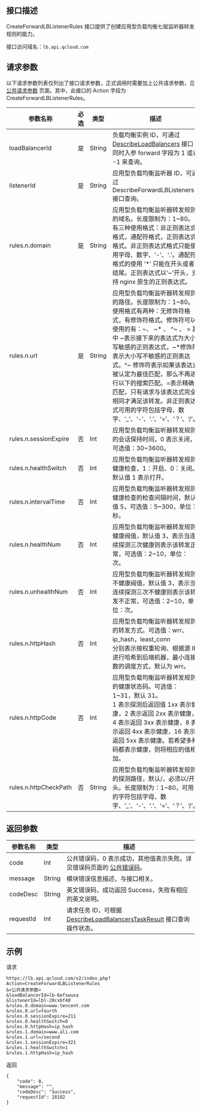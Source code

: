 ## 接口描述
CreateForwardLBListenerRules 接口提供了创建应用型负载均衡七层监听器转发规则的能力。
 
接口访问域名：`lb.api.qcloud.com`
 
## 请求参数
以下请求参数列表仅列出了接口请求参数，正式调用时需要加上公共请求参数，见 [公共请求参数](https://cloud.tencent.com/document/api/214/4183) 页面。其中，此接口的 Action 字段为 CreateForwardLBListenerRules。


|参数名称|必选|类型|描述|
|-----------|--------|----------|----------|
|loadBalancerId|是|String|负载均衡实例 ID，可通过 <a href="https://cloud.tencent.com/document/api/214/1261" title="DescribeLoadBalancers">DescribeLoadBalancers</a> 接口同时入参 forward 字段为 1 或者 -1 来查询。|
|listenerId|是|String|应用型负载均衡监听器 ID，可通过 DescribeForwardLBListeners 接口查询。|
|rules.n.domain|是|String|应用型负载均衡监听器转发规则的域名。长度限制为：1~80。有三种使用格式：非正则表达式格式，通配符格式，正则表达式格式。非正则表达式格式只能使用字母、数字、‘-’、‘.’。通配符格式的使用 ‘*’ 只能在开头或者结尾。正则表达式以'~'开头，支持 nginx 原生的正则表达式。|
|rules.n.url|是|String|应用型负载均衡监听器转发规则的路径。长度限制为：1~80。使用格式有两种：无修饰符格式，有修饰符格式。修饰符可以使用的有：~、 ~\* 、 ^~ 、 = 其中 ~表示接下来的表达式为大小写敏感的正则表达式，~*修饰符表示大小写不敏感的正则表达式。^~ 修饰符表示如果该表达式被认定为最佳匹配，那么不再进行以下的搜索匹配。=表示精确匹配，只有请求与该表达式完全相同才满足该转发。非正则表达式可用的字符包括字母、数字、‘_’、‘-’、‘.’、‘=’、‘？’、‘/’。|
|rules.n.sessionExpire|否|Int|应用型负载均衡监听器转发规则的会话保持时间，0 表示关闭，可选值：30~3600。|
|rules.n.healthSwitch|否|Int|应用型负载均衡监听器转发规则健康检查，1：开启、0：关闭。默认值 1 表示打开。|
|rules.n.intervalTime|否|Int|应用型负载均衡监听器转发规则健康检查的检查间隔时间，默认值 5，可选值：5~300，单位：秒。|
|rules.n.healthNum|否|Int|应用型负载均衡监听器转发规则健康阀值，默认值 3，表示当连续探测三次健康则表示该转发正常，可选值：2~10，单位：次。|
|rules.n.unhealthNum|否|Int|应用型负载均衡监听器转发规则不健康阀值，默认值 3，表示当连续探测三次不健康则表示该转发不正常，可选值：2~10，单位：次。|
|rules.n.httpHash|否|Int|应用型负载均衡监听器转发规则的转发方式。可选值：wrr、ip_hash，least_conn<br>分别表示按权重轮询、根据源 IP 进行哈希到后端机器，最小连接数的调度方式，默认为 wrr。|
|rules.n.httpCode|否|Int|应用型负载均衡监听器转发规则的健康状态码。可选值：1~31，默认 31。<br>1 表示探测后返回值 1xx 表示健康，2 表示返回  2xx 表示健康，4 表示返回 3xx 表示健康，8 表示返回 4xx 表示健康，16 表示返回 5xx 表示健康。若希望多种码都表示健康，则将相应的值相加。|
|rules.n.httpCheckPath|否|String|应用型负载均衡监听器转发规则的探测路径，默认/，必须以/开头。长度限制为：1~80，可用的字符包括字母、数字、‘_’、‘-’、‘.’、‘=’、‘？’、‘/’。|



## 返回参数

|参数名称|类型|描述|
|-------|---|---------------|
|code|Int|公共错误码，0 表示成功，其他值表示失败。详见错误码页面的 [公共错误码](https://cloud.tencent.com/document/api/214/1530)。|
|message|String|模块错误信息描述，与接口相关。|
|codeDesc|String|英文错误码，成功返回 Success，失败有相应的英文说明。|
|requestId|Int|请求任务 ID，可根据 [DescribeLoadBalancersTaskResult](https://cloud.tencent.com/document/api/214/4007) 接口查询操作状态。|


## 示例
 
请求
```
https://lb.api.qcloud.com/v2/index.php?Action=CreateForwardLBListenerRules
&<公共请求参数>
&loadBalancerId=lb-6efswuxa
&listenerId=lbl-20cxbf40
&rules.0.domain=www.tencent.com
&rules.0.url=fourth
&rules.0.sessionExpire=211
&rules.0.healthSwitch=0
&rules.0.httpHash=ip_hash
&rules.1.domain=www.ali.com
&rules.1.url=/second
&rules.1.sessionExpire=321
&rules.1.healthSwitch=1
&rules.1.httpHash=ip_hash

```
返回
```
{
    "code": 0,
    "message": "",
    "codeDesc": "Success",
    "requestId": 28182
}
```
